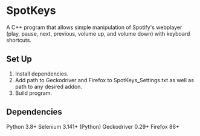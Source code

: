# SpotKeys
A C++ program that allows simple manipulation of Spotify's webplayer (play, pause, next, previous, volume up, and volume down) with keyboard shortcuts.

## Set Up

1. Install dependencies.
2. Add path to Geckodriver and Firefox to SpotKeys_Settings.txt as well as path to any desired addon.
3. Build program.

## Dependencies
Python 3.8+
Selenium 3.141+ (Python)
Geckodriver 0.29+
Firefox 86+
